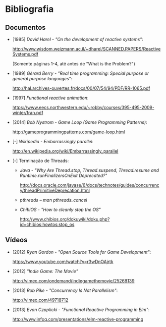 <title>Disciplina de Sistemas Reativos - Bibliografia</title>
<meta http-equiv="Content-Type" content="text/html; charset=UTF-8"/></p>

Bibliografia
============

Documentos
----------

<!--
* [1978] *CAR Hoare - "Communicating sequential processes"*:
    <http://www.cs.ucf.edu/courses/cop4020/sum2009/CSP-hoare.pdf>
-->

* [1985] *David Harel - "On the development of reactive systems"*:

    <http://www.wisdom.weizmann.ac.il/~dharel/SCANNED.PAPERS/ReactiveSystems.pdf>

    (Somente páginas 1-4, até antes de "What is the Problem?")

* [1989] *Gérard Berry - "Real time programming: Special purpose or general purpose languages*":

    <http://hal.archives-ouvertes.fr/docs/00/07/54/94/PDF/RR-1065.pdf>

* [1997] *Functional reactive animation*:

    <https://www.eecs.northwestern.edu/~robby/courses/395-495-2009-winter/fran.pdf>

* [2014] *Bob Nystrom - Game Loop (Game Programming Patterns)*:

    <http://gameprogrammingpatterns.com/game-loop.html>

* [-] *Wikipedia - Embarrassingly parallel*:

    <http://en.wikipedia.org/wiki/Embarrassingly_parallel>

* [-] Terminação de Threads:

  * *Java - "Why Are Thread.stop, Thread.suspend, Thread.resume and Runtime.runFinalizersOnExit Deprecated?"*

    <http://docs.oracle.com/javase/6/docs/technotes/guides/concurrency/threadPrimitiveDeprecation.html>

  * *pthreads – man pthreads_cancel*

  * *ChibiOS - "How to cleanly stop the OS"*

    <http://www.chibios.org/dokuwiki/doku.php?id=chibios:howtos:stop_os>

Vídeos
------

* [2012] *Ryan Gordon - "Open Source Tools for Game Development"*:

    <https://www.youtube.com/watch?v=r3wDnOAjrtk>

* [2012] *"Indie Game: The Movie"*

    <http://vimeo.com/ondemand/indiegamethemovie/25268139>

* [2013] *Rob Pike - "Concurrency Is Not Parallelism"*:

    <http://vimeo.com/49718712>

* [2013] *Evan Czaplicki - "Functional Reactive Programming in Elm"*:

    <http://www.infoq.com/presentations/elm-reactive-programming>
